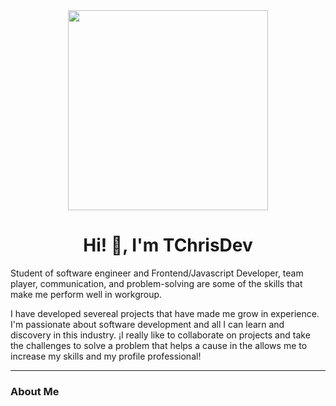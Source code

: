 <div id="container-principal" align="center">
  <img src="https://media.giphy.com/media/bGgsc5mWoryfgKBx1u/giphy.gif" width="320">
  <h1 align="center"> Hi! 👋, I'm TChrisDev</h1>
  <p align="left">Student of software engineer and Frontend/Javascript Developer, team player, communication, and problem-solving are some of the skills   that make me perform well in workgroup.</p>
  
  <p align="left">I have developed severeal projects that have made me grow in experience. I'm passionate about  software development and all I can        learn and discovery in this industry. ¡I really like to collaborate on projects and take the challenges to solve a problem that helps a   cause in the allows me to increase my skills and my profile professional!</p>
</div>

----------------------------------------------------------
<div id="about-me" align="justify">
  <h3 color="blue">About Me</h3>
 </div
